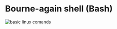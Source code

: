 # Bourne-again shell (Bash)

<img href="https://www.reddit.com/r/Ubuntu/comments/bzhw12/basic_linux_commands/" alt="basic linux comands">
